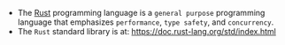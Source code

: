 - The [Rust](https://www.rust-lang.org/) programming language is a `general purpose` programming language that emphasizes `performance`, `type safety`, and `concurrency`.
- The `Rust` standard library is at: https://doc.rust-lang.org/std/index.html